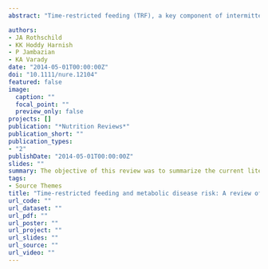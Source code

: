 ```yaml
---
abstract: "Time-restricted feeding (TRF), a key component of intermittent fasting regimens, has gained considerable attention in recent years. TRF allows ad libitum energy intake within controlled time frames, generally a 3–12 hour range each day. The impact of various TRF regimens on indicators of metabolic disease risk has yet to be investigated. Accordingly, the objective of this review was to summarize the current literature on the effects of TRF on body weight and markers of metabolic disease risk (i.e., lipid, glucoregulatory, and inflammatory factors) in animals and humans. Results from animal studies show TRF to be associated with reductions in body weight, total cholesterol, and concentrations of triglycerides, glucose, insulin, interleukin 6, and tumor necrosis factor-! as well as with improvements in insulin sensitivity. Human data support the findings of animal studies and demonstrate decreased body weight (though not consistently), lower concentrations of triglycerides, glucose, and low-density lipoprotein cholesterol, and increased concentrations of high-density lipoprotein cholesterol. These preliminary findings show promise for the use of TRF in modulating a variety of metabolic disease risk factors."

authors:
- JA Rothschild
- KK Hoddy Harnish
- P Jambazian
- KA Varady
date: "2014-05-01T00:00:00Z"
doi: "10.1111/nure.12104"
featured: false
image:
  caption: ""
  focal_point: ""
  preview_only: false
projects: []
publication: "*Nutrition Reviews*"
publication_short: ""
publication_types:
- "2"
publishDate: "2014-05-01T00:00:00Z"
slides: ""
summary: The objective of this review was to summarize the current literature on the effects of TRF on body weight and other markers of metabolic disease risk in animals and humans. 
tags: 
- Source Themes
title: "Time-restricted feeding and metabolic disease risk: A review of human and animal studies"
url_code: ""
url_dataset: ""
url_pdf: ""
url_poster: ""
url_project: ""
url_slides: ""
url_source: "" 
url_video: ""
---
```


